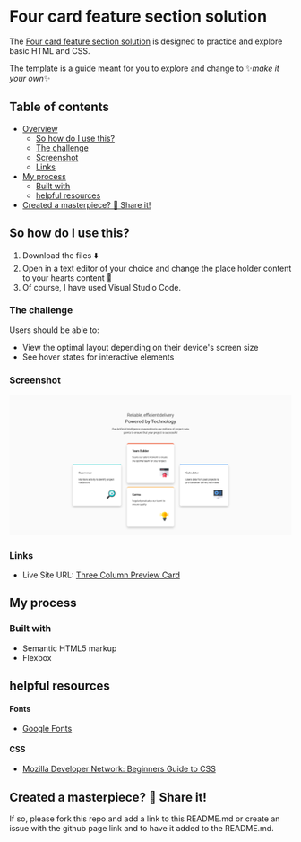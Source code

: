 # Four card feature section solution

The [Four card feature section solution](https://farhdibehnamdev.github.io/Four-Card-Feature-Section/) is designed to practice and explore basic HTML and CSS.

The template is a guide meant for you to explore and change to ✨*make it your own*✨

## Table of contents

- [Overview](#overview)
  - [So how do I use this?](#So-how-do-I-use-this)
  - [The challenge](#the-challenge)
  - [Screenshot](#screenshot)
  - [Links](#links)
- [My process](#my-process)
  - [Built with](#built-with)
  - [helpful resources](#helpful-resources)
- [Created a masterpiece? 🎨 Share it!](#Created-a-masterpiece)

## So how do I use this?

1. Download the files ⬇️
2. Open in a text editor of your choice and change the place holder content to your hearts content 💛
3. Of course, I have used Visual Studio Code.

### The challenge

Users should be able to:

- View the optimal layout depending on their device's screen size
- See hover states for interactive elements

### Screenshot

![](./Four-Card.jpg)

### Links

- Live Site URL: [Three Column Preview Card](https://farhdibehnamdev.github.io/Four-Card-Feature-Section/)

## My process

### Built with

- Semantic HTML5 markup
- Flexbox

## helpful resources

#### Fonts

- [Google Fonts](https://fonts.google.com/specimen/Zen+Kaku+Gothic+Antique)

#### CSS

- [Mozilla Developer Network: Beginners Guide to CSS](https://developer.mozilla.org/en-US/docs/Learn/CSS/Introduction_to_CSS)

## Created a masterpiece? 🎨 Share it!

If so, please fork this repo and add a link to this README.md or create an issue with the github page link and to have it added to the README.md.
